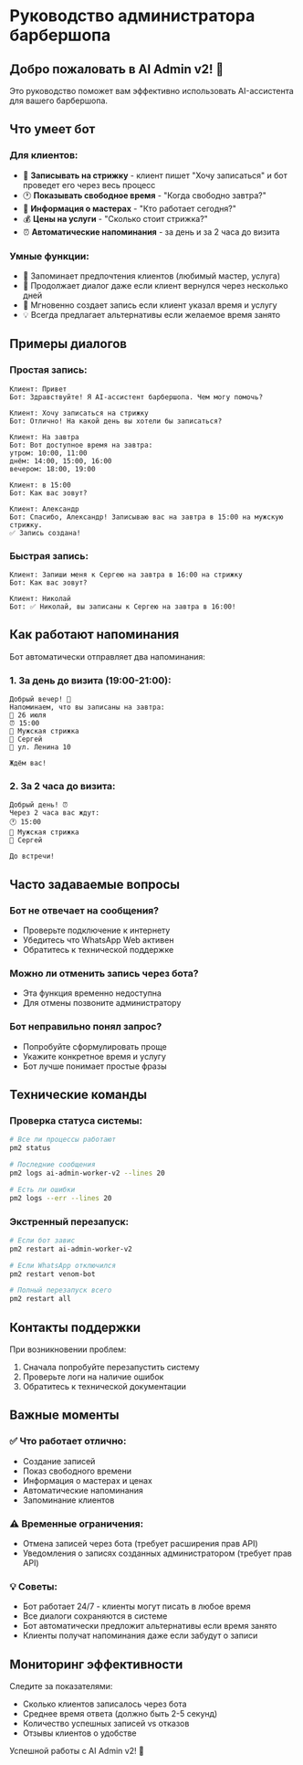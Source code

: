 # Руководство администратора барбершопа

## Добро пожаловать в AI Admin v2! 🤖

Это руководство поможет вам эффективно использовать AI-ассистента для вашего барбершопа.

## Что умеет бот

### Для клиентов:
- 📅 **Записывать на стрижку** - клиент пишет "Хочу записаться" и бот проведет его через весь процесс
- 🕐 **Показывать свободное время** - "Когда свободно завтра?"
- 👥 **Информация о мастерах** - "Кто работает сегодня?"
- 💰 **Цены на услуги** - "Сколько стоит стрижка?"
- ⏰ **Автоматические напоминания** - за день и за 2 часа до визита

### Умные функции:
- 🧠 Запоминает предпочтения клиентов (любимый мастер, услуга)
- 💬 Продолжает диалог даже если клиент вернулся через несколько дней
- 🚀 Мгновенно создает запись если клиент указал время и услугу
- 💡 Всегда предлагает альтернативы если желаемое время занято

## Примеры диалогов

### Простая запись:
```
Клиент: Привет
Бот: Здравствуйте! Я AI-ассистент барбершопа. Чем могу помочь?

Клиент: Хочу записаться на стрижку
Бот: Отлично! На какой день вы хотели бы записаться?

Клиент: На завтра
Бот: Вот доступное время на завтра:
утром: 10:00, 11:00
днём: 14:00, 15:00, 16:00
вечером: 18:00, 19:00

Клиент: в 15:00
Бот: Как вас зовут?

Клиент: Александр
Бот: Спасибо, Александр! Записываю вас на завтра в 15:00 на мужскую стрижку.
✅ Запись создана!
```

### Быстрая запись:
```
Клиент: Запиши меня к Сергею на завтра в 16:00 на стрижку
Бот: Как вас зовут?

Клиент: Николай  
Бот: ✅ Николай, вы записаны к Сергею на завтра в 16:00!
```

## Как работают напоминания

Бот автоматически отправляет два напоминания:

### 1. За день до визита (19:00-21:00):
```
Добрый вечер! 🌙
Напоминаем, что вы записаны на завтра:
📅 26 июля
⏰ 15:00
💇 Мужская стрижка
👤 Сергей
📍 ул. Ленина 10

Ждём вас!
```

### 2. За 2 часа до визита:
```
Добрый день! ⏰
Через 2 часа вас ждут:
🕐 15:00
💇 Мужская стрижка  
👤 Сергей

До встречи!
```

## Часто задаваемые вопросы

### Бот не отвечает на сообщения?
- Проверьте подключение к интернету
- Убедитесь что WhatsApp Web активен
- Обратитесь к технической поддержке

### Можно ли отменить запись через бота?
- Эта функция временно недоступна
- Для отмены позвоните администратору

### Бот неправильно понял запрос?
- Попробуйте сформулировать проще
- Укажите конкретное время и услугу
- Бот лучше понимает простые фразы

## Технические команды

### Проверка статуса системы:
```bash
# Все ли процессы работают
pm2 status

# Последние сообщения
pm2 logs ai-admin-worker-v2 --lines 20

# Есть ли ошибки
pm2 logs --err --lines 20
```

### Экстренный перезапуск:
```bash
# Если бот завис
pm2 restart ai-admin-worker-v2

# Если WhatsApp отключился  
pm2 restart venom-bot

# Полный перезапуск всего
pm2 restart all
```

## Контакты поддержки

При возникновении проблем:
1. Сначала попробуйте перезапустить систему
2. Проверьте логи на наличие ошибок
3. Обратитесь к технической документации

## Важные моменты

### ✅ Что работает отлично:
- Создание записей
- Показ свободного времени
- Информация о мастерах и ценах
- Автоматические напоминания
- Запоминание клиентов

### ⚠️ Временные ограничения:
- Отмена записей через бота (требует расширения прав API)
- Уведомления о записях созданных администратором (требует прав API)

### 💡 Советы:
- Бот работает 24/7 - клиенты могут писать в любое время
- Все диалоги сохраняются в системе
- Бот автоматически предложит альтернативы если время занято
- Клиенты получат напоминания даже если забудут о записи

## Мониторинг эффективности

Следите за показателями:
- Сколько клиентов записалось через бота
- Среднее время ответа (должно быть 2-5 секунд)
- Количество успешных записей vs отказов
- Отзывы клиентов о удобстве

Успешной работы с AI Admin v2! 🚀
